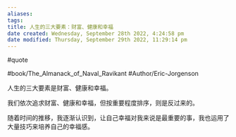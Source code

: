 ```yaml
---
aliases: 
tags: 
title: 人生的三大要素：财富、健康和幸福
date created: Wednesday, September 28th 2022, 4:24:58 pm
date modified: Thursday, September 29th 2022, 11:29:14 pm
---
```

#quote 

#book/The_Almanack_of_Naval_Ravikant 
#Author/Eric-Jorgenson 

人生的三大要素是财富、健康和幸福。

我们依次追求财富、健康和幸福，但按重要程度排序，则是反过来的。

随着时间的推移，我逐渐认识到，让自己幸福对我来说是最重要的事，我也运用了大量技巧来培养自己的幸福感。